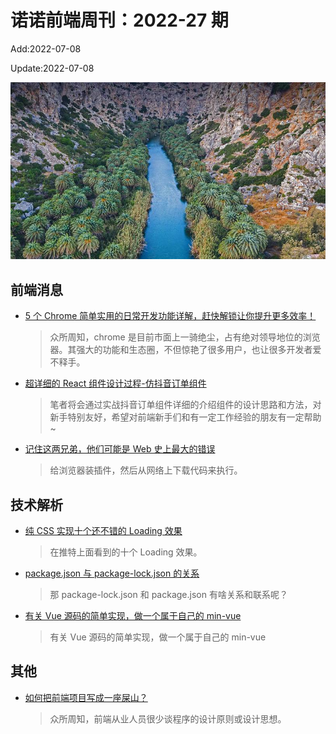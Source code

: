 <!--
 * @Description:
 * @Author: wangfuyuan
 * @Email: zoeblow@gmail.com
 * @Date: 2022-06-12 14:32:06
 * @LastEditors: wangfuyuan
 * @LastEditTime: 2022-07-08 13:58:17
 * @FilePath: \nuofe-weekly1\2022\weekly-27.md
-->

# 诺诺前端周刊：2022-27 期

Add:2022-07-08

Update:2022-07-08

![202227](../images/2022/202227.jpg)

## 前端消息

- [5 个 Chrome 简单实用的日常开发功能详解，赶快解锁让你提升更多效率！](https://mp.weixin.qq.com/s/oPAyg34O4i_8Km2Y3qYLuA)

  > 众所周知，chrome 是目前市面上一骑绝尘，占有绝对领导地位的浏览器。其强大的功能和生态圈，不但惊艳了很多用户，也让很多开发者爱不释手。

- [超详细的 React 组件设计过程-仿抖音订单组件](https://mp.weixin.qq.com/s/kZfar7nbnR_qWi5jXB4LUw)

  > 笔者将会通过实战抖音订单组件详细的介绍组件的设计思路和方法，对新手特别友好，希望对前端新手们和有一定工作经验的朋友有一定帮助~

- [记住这两兄弟，他们可能是 Web 史上最大的错误](https://mp.weixin.qq.com/s/MgqGfXEMqogs-SJSaGKe-Q)

  > 给浏览器装插件，然后从网络上下载代码来执行。

## 技术解析

- [纯 CSS 实现十个还不错的 Loading 效果](https://mp.weixin.qq.com/s/Bi9usJdzpFSUe8dqn_k66A)

  > 在推特上面看到的十个 Loading 效果。

- [package.json 与 package-lock.json 的关系](https://mp.weixin.qq.com/s/rBfsaTnC_aYxtW8PWz2gQQ)

  > 那 package-lock.json 和 package.json 有啥关系和联系呢？

- [有关 Vue 源码的简单实现，做一个属于自己的 min-vue](https://mp.weixin.qq.com/s/xjg3QYK8D6SqYFy02hFfyg)

  > 有关 Vue 源码的简单实现，做一个属于自己的 min-vue

## 其他

- [如何把前端项目写成一座屎山？](https://mp.weixin.qq.com/s/SA-8rvsLu9iAz2Sh53FxeA)

  > 众所周知，前端从业人员很少谈程序的设计原则或设计思想。
